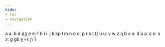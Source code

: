 ```yaml
---
hide:
- toc
- navigation
---
```

a
aː
b
d
d̠ʒ
e
eː
f
h
i
iː
j
k
kp
l
m
n
o
oː
p
r
s
t
t̠ʃ
u
uː
v
w
z
ŋ
ɓ
ɔ
ɔː
ɗ
ə
əː
ɛ
ɛː
ɜ
ɜː
ɡ
ɡb
ɣ
ɨ
ɨː
ɲ
ʔ
